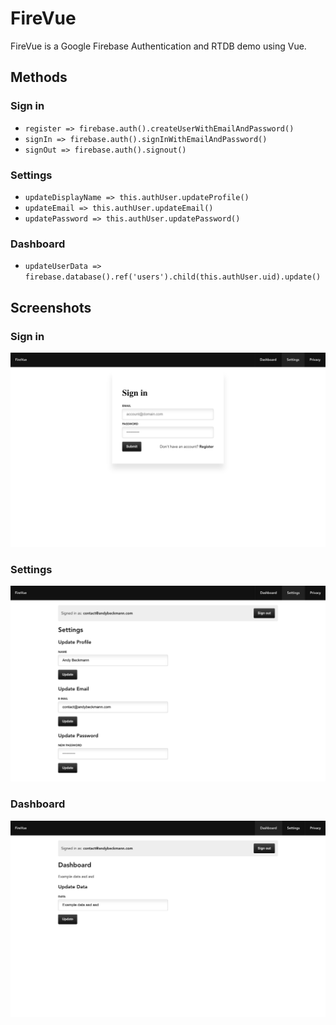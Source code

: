 # FireVue

FireVue is a Google Firebase Authentication and RTDB demo using Vue.

## Methods

### Sign in

- ```register => firebase.auth().createUserWithEmailAndPassword()```
- ```signIn => firebase.auth().signInWithEmailAndPassword()```
- ```signOut => firebase.auth().signout()```

### Settings

- ```updateDisplayName => this.authUser.updateProfile()```
- ```updateEmail => this.authUser.updateEmail()```
- ```updatePassword => this.authUser.updatePassword()```

### Dashboard

- ```updateUserData => firebase.database().ref('users').child(this.authUser.uid).update()```

## Screenshots

### Sign in
![Screenshot](/screenshot1.png?raw=true)

### Settings
![Screenshot](/screenshot2.png?raw=true)

### Dashboard
![Screenshot](/screenshot3.png?raw=true)
